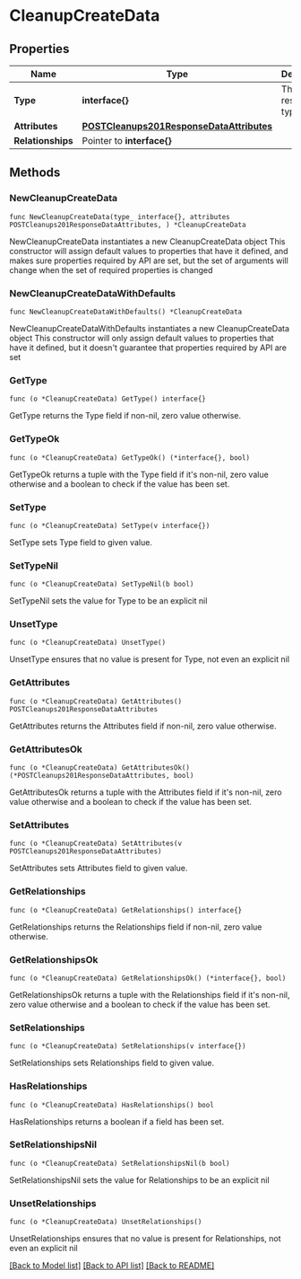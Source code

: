 # CleanupCreateData

## Properties

Name | Type | Description | Notes
------------ | ------------- | ------------- | -------------
**Type** | **interface{}** | The resource&#39;s type | 
**Attributes** | [**POSTCleanups201ResponseDataAttributes**](POSTCleanups201ResponseDataAttributes.md) |  | 
**Relationships** | Pointer to **interface{}** |  | [optional] 

## Methods

### NewCleanupCreateData

`func NewCleanupCreateData(type_ interface{}, attributes POSTCleanups201ResponseDataAttributes, ) *CleanupCreateData`

NewCleanupCreateData instantiates a new CleanupCreateData object
This constructor will assign default values to properties that have it defined,
and makes sure properties required by API are set, but the set of arguments
will change when the set of required properties is changed

### NewCleanupCreateDataWithDefaults

`func NewCleanupCreateDataWithDefaults() *CleanupCreateData`

NewCleanupCreateDataWithDefaults instantiates a new CleanupCreateData object
This constructor will only assign default values to properties that have it defined,
but it doesn't guarantee that properties required by API are set

### GetType

`func (o *CleanupCreateData) GetType() interface{}`

GetType returns the Type field if non-nil, zero value otherwise.

### GetTypeOk

`func (o *CleanupCreateData) GetTypeOk() (*interface{}, bool)`

GetTypeOk returns a tuple with the Type field if it's non-nil, zero value otherwise
and a boolean to check if the value has been set.

### SetType

`func (o *CleanupCreateData) SetType(v interface{})`

SetType sets Type field to given value.


### SetTypeNil

`func (o *CleanupCreateData) SetTypeNil(b bool)`

 SetTypeNil sets the value for Type to be an explicit nil

### UnsetType
`func (o *CleanupCreateData) UnsetType()`

UnsetType ensures that no value is present for Type, not even an explicit nil
### GetAttributes

`func (o *CleanupCreateData) GetAttributes() POSTCleanups201ResponseDataAttributes`

GetAttributes returns the Attributes field if non-nil, zero value otherwise.

### GetAttributesOk

`func (o *CleanupCreateData) GetAttributesOk() (*POSTCleanups201ResponseDataAttributes, bool)`

GetAttributesOk returns a tuple with the Attributes field if it's non-nil, zero value otherwise
and a boolean to check if the value has been set.

### SetAttributes

`func (o *CleanupCreateData) SetAttributes(v POSTCleanups201ResponseDataAttributes)`

SetAttributes sets Attributes field to given value.


### GetRelationships

`func (o *CleanupCreateData) GetRelationships() interface{}`

GetRelationships returns the Relationships field if non-nil, zero value otherwise.

### GetRelationshipsOk

`func (o *CleanupCreateData) GetRelationshipsOk() (*interface{}, bool)`

GetRelationshipsOk returns a tuple with the Relationships field if it's non-nil, zero value otherwise
and a boolean to check if the value has been set.

### SetRelationships

`func (o *CleanupCreateData) SetRelationships(v interface{})`

SetRelationships sets Relationships field to given value.

### HasRelationships

`func (o *CleanupCreateData) HasRelationships() bool`

HasRelationships returns a boolean if a field has been set.

### SetRelationshipsNil

`func (o *CleanupCreateData) SetRelationshipsNil(b bool)`

 SetRelationshipsNil sets the value for Relationships to be an explicit nil

### UnsetRelationships
`func (o *CleanupCreateData) UnsetRelationships()`

UnsetRelationships ensures that no value is present for Relationships, not even an explicit nil

[[Back to Model list]](../README.md#documentation-for-models) [[Back to API list]](../README.md#documentation-for-api-endpoints) [[Back to README]](../README.md)


